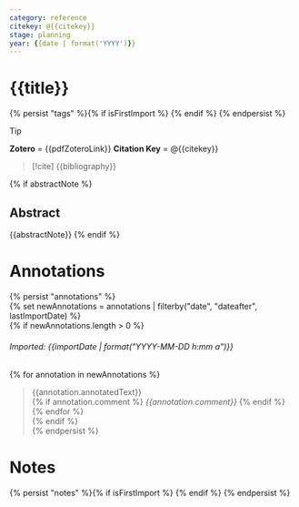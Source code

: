 ```yaml
---
category: reference
citekey: @{{citekey}}
stage: planning
year: {{date | format('YYYY')}}
---
```



# {{title}}

{% persist "tags" %}{% if isFirstImport %}
{% endif %}
{% endpersist %}

> [!tip]  
> **Zotero** = {{pdfZoteroLink}}
> **Citation Key** = @{{citekey}}

> [!cite]
> {{bibliography}}

{% if abstractNote %}
## Abstract
{{abstractNote}}
{% endif %}

# Annotations
{% persist "annotations" %}  
{% set newAnnotations = annotations | filterby("date", "dateafter", lastImportDate) %}  
{% if newAnnotations.length > 0 %}  
  
###### Imported: {{importDate | format("YYYY-MM-DD h:mm a")}}  
  
{% for annotation in newAnnotations %}  
> {{annotation.annotatedText}}  
{% if annotation.comment %}
*{{annotation.comment}}*
{% endif %}
{% endfor %}  
{% endif %}  
{% endpersist %}

# Notes
{% persist "notes" %}{% if isFirstImport %}
{% endif %}
{% endpersist %}